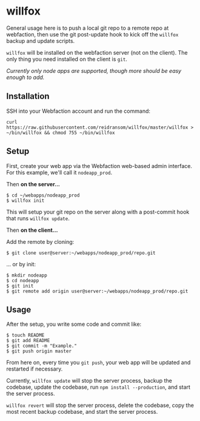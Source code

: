# willfox

General usage here is to push a local git repo to a remote repo at webfaction, then use the git post-update hook to kick off the `willfox` backup and update scripts.

`willfox` will be installed on the webfaction server (not on the client).    The only thing you need installed on the client is `git`.

_Currently only node apps are supported, though more should be easy enough to add._

## Installation

SSH into your Webfaction account and run the command:

    curl https://raw.githubusercontent.com/reidransom/willfox/master/willfox > ~/bin/willfox && chmod 755 ~/bin/willfox

## Setup

First, create your web app via the Webfaction web-based admin interface.  For this example, we'll call it `nodeapp_prod`.

Then __on the server...__

    $ cd ~/webapps/nodeapp_prod
    $ willfox init

This will setup your git repo on the server along with a post-commit hook that runs `willfox update`.

Then __on the client...__

Add the remote by cloning:

    $ git clone user@server:~/webapps/nodeapp_prod/repo.git

... or by init:

    $ mkdir nodeapp
    $ cd nodeapp
    $ git init
    $ git remote add origin user@server:~/webapps/nodeapp_prod/repo.git

## Usage

After the setup, you write some code and commit like:

    $ touch README
    $ git add README
    $ git commit -m "Example."
    $ git push origin master

From here on, every time you `git push`, your web app will be updated and restarted if necessary.

Currently, `willfox update` will stop the server process, backup the codebase, update the codebase, run `npm install --production`, and start the server process.

`willfox revert` will stop the server process, delete the codebase, copy the most recent backup codebase, and start the server process.

